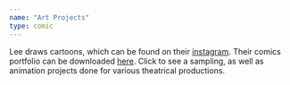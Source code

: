 ```yaml
---
name: "Art Projects"
type: comic
---
```

Lee draws cartoons, which can be found on their [instagram](https://www.instagram.com/leeza.chenko/).
Their comics portfolio can be downloaded [here](/assets/pdfs/Kravchenko_Portfolio.pdf). Click to see a sampling, as well as animation projects done for various theatrical productions.
